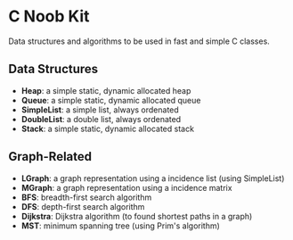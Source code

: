 # C Noob Kit
Data structures and algorithms to be used in fast and simple C classes.

## Data Structures

- **Heap**: a simple static, dynamic allocated heap
- **Queue**: a simple static, dynamic allocated queue
- **SimpleList**: a simple list, always ordenated
- **DoubleList**: a double list, always ordenated
- **Stack**: a simple static, dynamic allocated stack

## Graph-Related

- **LGraph**: a graph representation using a incidence list (using SimpleList)
- **MGraph**: a graph representation using a incidence matrix
- **BFS**: breadth-first search algorithm
- **DFS**: depth-first search algorithm
- **Dijkstra**: Dijkstra algorithm (to found shortest paths in a graph)
- **MST**: minimum spanning tree (using Prim's algorithm)